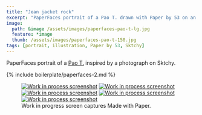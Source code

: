 ```yaml
---
title: "Jean jacket rock"
excerpt: "PaperFaces portrait of a Pao T. drawn with Paper by 53 on an iPad."
image: 
  path: &image /assets/images/paperfaces-pao-t-lg.jpg 
  feature: *image
  thumb: /assets/images/paperfaces-pao-t-150.jpg
tags: [portrait, illustration, Paper by 53, Sktchy]
---
```


PaperFaces portrait of a [Pao T.](http://sktchy.com/LWk59H) inspired by a photograph on Sktchy.

{% include boilerplate/paperfaces-2.md %}

<figure class="third">
	<a href="{{ site.url }}/assets/images/paperfaces-pao-t-process-1-lg.jpg"><img src="{{ site.url }}/assets/images/paperfaces-pao-t-process-1-600.jpg" alt="Work in process screenshot"></a>
	<a href="{{ site.url }}/assets/images/paperfaces-pao-t-process-2-lg.jpg"><img src="{{ site.url }}/assets/images/paperfaces-pao-t-process-2-600.jpg" alt="Work in process screenshot"></a>
	<a href="{{ site.url }}/assets/images/paperfaces-pao-t-process-3-lg.jpg"><img src="{{ site.url }}/assets/images/paperfaces-pao-t-process-3-600.jpg" alt="Work in process screenshot"></a>
	<a href="{{ site.url }}/assets/images/paperfaces-pao-t-process-4-lg.jpg"><img src="{{ site.url }}/assets/images/paperfaces-pao-t-process-4-600.jpg" alt="Work in process screenshot"></a>
	<a href="{{ site.url }}/assets/images/paperfaces-pao-t-process-5-lg.jpg"><img src="{{ site.url }}/assets/images/paperfaces-pao-t-process-5-600.jpg" alt="Work in process screenshot"></a>
	<figcaption>Work in progress screen captures Made with Paper.</figcaption>
</figure>
